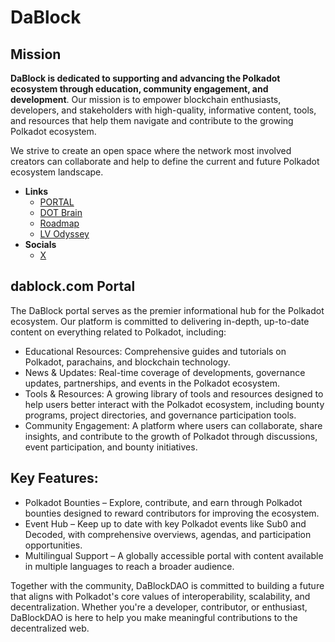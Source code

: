 # DaBlock

## Mission
**DaBlock is dedicated to supporting and advancing the Polkadot ecosystem through education, community engagement, and development**. Our mission is to empower blockchain enthusiasts, developers, and stakeholders with high-quality, informative content, tools, and resources that help them navigate and contribute to the growing Polkadot ecosystem.

We strive to create an open space where the network most involved creators can collaborate and help to define the current and future Polkadot ecosystem landscape.

- **Links**
  - [PORTAL](https://dablock.com/)
  - [DOT Brain](https://docs.google.com/spreadsheets/d/1GHrFFpaIB7FDRK1eIQjRdnItqwJXtBT6viv7ZqV-QvE/edit?usp=sharing)
  - [Roadmap](https://github.com/orgs/DaBlockDAO/projects/1/)
  - [LV Odyssey](https://docs.google.com/document/d/17bN2-Xesp2Yv9qIbyvVrk7UaB5Jh_rC_OFjhZ0cuNTc/edit?usp=sharing)
- **Socials**
  - [X](https://x.com/dablockdao/)

## dablock.com Portal
The DaBlock portal serves as the premier informational hub for the Polkadot ecosystem. Our platform is committed to delivering in-depth, up-to-date content on everything related to Polkadot, including:

- Educational Resources: Comprehensive guides and tutorials on Polkadot, parachains, and blockchain technology.
- News & Updates: Real-time coverage of developments, governance updates, partnerships, and events in the Polkadot ecosystem.
- Tools & Resources: A growing library of tools and resources designed to help users better interact with the Polkadot ecosystem, including bounty programs, project directories, and governance participation tools.
- Community Engagement: A platform where users can collaborate, share insights, and contribute to the growth of Polkadot through discussions, event participation, and bounty initiatives.

## Key Features:
- Polkadot Bounties – Explore, contribute, and earn through Polkadot bounties designed to reward contributors for improving the ecosystem.
- Event Hub – Keep up to date with key Polkadot events like Sub0 and Decoded, with comprehensive overviews, agendas, and participation opportunities.
- Multilingual Support – A globally accessible portal with content available in multiple languages to reach a broader audience.

Together with the community, DaBlockDAO is committed to building a future that aligns with Polkadot's core values of interoperability, scalability, and decentralization. Whether you're a developer, contributor, or enthusiast, DaBlockDAO is here to help you make meaningful contributions to the decentralized web.


